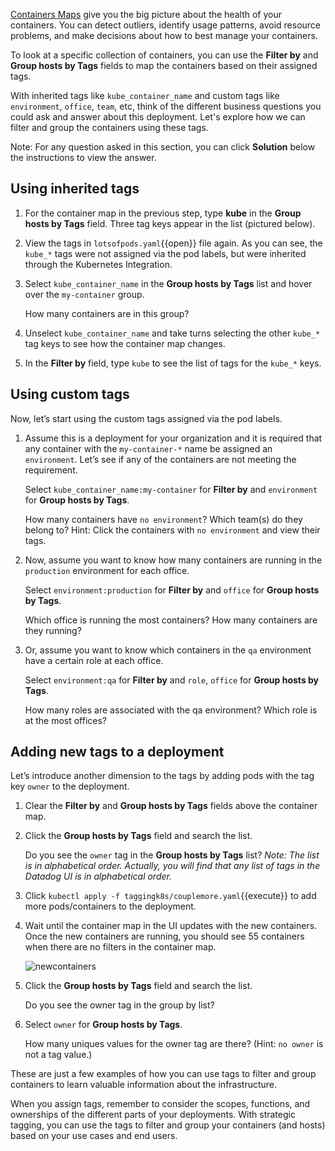 <a href="https://docs.datadoghq.com/graphing/infrastructure/containermap/" target="_blank">Containers Maps</a> give you the big picture about the health of your containers. You can detect outliers, identify usage patterns, avoid resource problems, and make decisions about how to best manage your containers. 

To look at a specific collection of containers, you can use the **Filter by** and **Group hosts by Tags** fields to map the containers based on their assigned tags. 

With inherited tags like `kube_container_name` and custom tags like `environment`, `office`, `team`, etc, think of the different business questions you could ask and answer about this deployment. Let's explore how we can filter and group the containers using these tags.

Note: For any question asked in this section, you can click **Solution** below the instructions to view the answer.

## Using inherited tags
1. For the container map in the previous step, type **kube** in the **Group hosts by Tags** field. Three tag keys appear in the list (pictured below).

2. View the tags in `lotsofpods.yaml`{{open}} file again. As you can see, the `kube_*` tags were not assigned via the pod labels, but were inherited through the Kubernetes Integration. 

3. Select `kube_container_name` in the **Group hosts by Tags** list and hover over the `my-container` group. <p> How many containers are in this group?

4. Unselect `kube_container_name` and take turns selecting the other `kube_*` tag keys to see how the container map changes.

5. In the **Filter by** field, type `kube` to see the list of tags for the `kube_*` keys. 

## Using custom tags
Now, let’s start using the custom tags assigned via the pod labels. 
1. Assume this is a deployment for your organization and it is required that any container with the `my-container-*` name be assigned an `environment`. Let’s see if any of the containers are not meeting the requirement. <p> Select `kube_container_name:my-container` for **Filter by** and `environment` for **Group hosts by Tags**.<p> How many containers have `no environment`? Which team(s) do they belong to? Hint: Click the containers with `no environment` and view their tags. 

2. Now, assume you want to know how many containers are running in the `production` environment for each office. <p> Select `environment:production` for **Filter by** and `office` for **Group hosts by Tags**. <p> Which office is running the most containers? How many containers are they running?

3. Or, assume you want to know which containers in the `qa` environment have a certain role at each office. <p> Select `environment:qa` for **Filter by** and `role`, `office` for **Group hosts by Tags**.  <p> How many roles are associated with the qa environment? Which role is at the most offices?


## Adding new tags to a deployment 
 
Let’s introduce another dimension to the tags by adding pods with the tag key `owner` to the deployment.

1. Clear the **Filter by** and **Group hosts by Tags** fields above the container map.

2. Click the **Group hosts by Tags** field and search the list. <p> Do you see the `owner` tag in the **Group hosts by Tags** list? *Note: The list is in alphabetical order. Actually, you will find that any list of tags in the Datadog UI is in alphabetical order.*

3. Click `kubectl apply -f taggingk8s/couplemore.yaml`{{execute}} to add more pods/containers to the deployment.

4. Wait until the container map in the UI updates with the new containers. Once the new containers are running, you should see 55 containers when there are no filters in the container map. <p>![newcontainers](taggingk8s/assets/new-containers-running.png)

5. Click the **Group hosts by Tags** field and search the list. <p> Do you see the owner tag in the group by list?

6. Select `owner` for **Group hosts by Tags**. <p>How many uniques values for the owner tag are there? (Hint: `no owner` is not a tag value.)

These are just a few examples of how you can use tags to filter and group containers to learn valuable information about the infrastructure.

 When you assign tags, remember to consider the scopes, functions, and ownerships of the different parts of your deployments. With strategic tagging, you can use the tags to filter and group your containers (and hosts) based on your use cases and end users.
